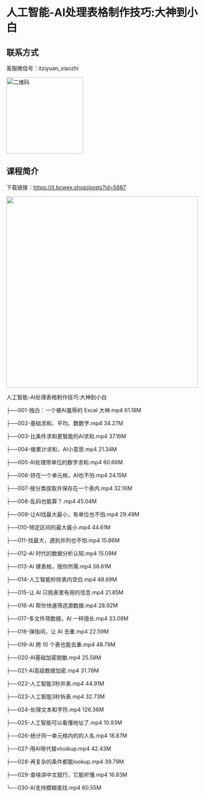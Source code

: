 # 人工智能-AI处理表格制作技巧:大神到小白

## 联系方式

客服微信号：itziyuan_xiaozhi

<img src="https://ziyuanyun.oss-cn-guangzhou.aliyuncs.com/common/20240614073449/666b82192834a.jpg" width="200" height="200" alt="二维码">

## 课程简介

下载链接：https://it.bcwex.shop/posts?id=5687

<img src="https://ziyuanyun.oss-cn-guangzhou.aliyuncs.com/yun/20241201164254/674c218e69666.jpg" width="500" alt="">

  

 人工智能-AI处理表格制作技巧:大神到小白

 ├──001-独白：一个被AI羞辱的 Excel 大神.mp4 61.18M

 ├──002-基础求和、平均、数数字.mp4 34.27M

 ├──003-比条件求和更智能的AI求和.mp4 37.16M

 ├──004-做累计求和，AI小意思.mp4 21.34M

 ├──005-AI处理带单位的数字求和.mp4 60.66M

 ├──006-挤在一个单元格，AI也不怕.mp4 24.15M

 ├──007-按分类提取并保存在一个表内.mp4 32.16M

 ├──008-乱码也能算？.mp4 45.04M

 ├──009-让AI找最大最小，有单位也不怕.mp4 29.49M

 ├──010-特定区间的最大最小.mp4 44.61M

 ├──011-找最大，遇到并列也不怕.mp4 15.86M

 ├──012-AI 时代的数据分析认知.mp4 15.09M

 ├──013-AI 建表格，按你所需.mp4 56.61M

 ├──014-人工智能秒除表内空白.mp4 48.69M

 ├──015-让 AI 只挑表里有用的信息.mp4 21.85M

 ├──016-AI 帮你快速筛选源数据.mp4 28.92M

 ├──017-多文件筛数据，AI 一样擅长.mp4 33.08M

 ├──018-弹指间，让 AI 去重.mp4 22.59M

 ├──019-AI 跨 10 个表也能去重.mp4 48.79M

 ├──020-AI基础加密脱敏.mp4 25.58M

 ├──021-AI高级数据加密.mp4 31.78M

 ├──022-人工智能3秒并表.mp4 44.91M

 ├──023-人工智能3秒拆表.mp4 32.73M

 ├──024-处理文本和字符.mp4 126.36M

 ├──025-人工智能可以看懂地址了.mp4 10.93M

 ├──026-统计同一单元格内的的人名.mp4 18.87M

 ├──027-用AI带代替vlookup.mp4 42.43M

 ├──028-再复杂的条件都能lookup.mp4 39.79M

 ├──029-查啥讲中文就行，它能听懂.mp4 16.83M

 └──030-AI支持模糊查找.mp4 60.55M

  